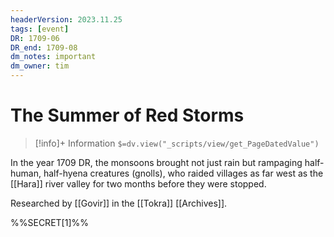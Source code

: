 ```yaml
---
headerVersion: 2023.11.25
tags: [event]
DR: 1709-06
DR_end: 1709-08
dm_notes: important
dm_owner: tim
---
```

# The Summer of Red Storms
>[!info]+ Information
> `$=dv.view("_scripts/view/get_PageDatedValue")`

In the year 1709 DR, the monsoons brought not just rain but rampaging half-human, half-hyena creatures (gnolls), who raided villages as far west as the [[Hara]] river valley for two months before they were stopped. 

Researched by [[Govir]] in the [[Tokra]] [[Archives]]. 

%%SECRET[1]%%


